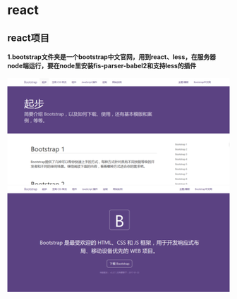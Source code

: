 # react
## react项目
#### 1.bootstrap文件夹是一个bootstrap中文官网，用到react、less，在服务器node端运行，要在node里安装fis-parser-babel2和支持less的插件
 ![image](https://github.com/wumao016/react/raw/master/img/img.png) ![image](https://github.com/wumao016/react/raw/master/img/index.png)

